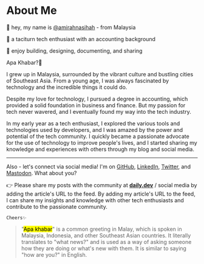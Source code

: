 # About Me

🙌 hey, my name is [@amirahnasihah](https://hashnode.com/@amirahnasihah) - from Malaysia

🤔 a taciturn tech enthusiast with an accounting background

💞 enjoy building, designing, documenting, and sharing

Apa Khabar?👀

I grew up in Malaysia, surrounded by the vibrant culture and bustling cities of Southeast Asia. From a young age, I was always fascinated by technology and the incredible things it could do.

Despite my love for technology, I pursued a degree in accounting, which provided a solid foundation in business and finance. But my passion for tech never wavered, and I eventually found my way into the tech industry.

In my early year as a tech enthusiast, I explored the various tools and technologies used by developers, and I was amazed by the power and potential of the tech community. I quickly became a passionate advocate for the use of technology to improve people's lives, and I started sharing my knowledge and experiences with others through my blog and social media.

* * *

Also - let's connect via social media! I'm on [GitHub](https://github.com/amirahnasihah), [LinkedIn](https://www.linkedin.com/in/amirahnasihah), [Twitter](https://twitter.com/amrhnshh), and [Mastodon](https://techhub.social/@amirahnasihah). What about you?

👉 Please share my posts with the community at [**daily.dev**](http://daily.dev) / social media by adding the article's URL to the feed. By adding my article's URL to the feed, I can share my insights and knowledge with other tech enthusiasts and contribute to the passionate community.

`Cheers✨`

> "<mark>Apa khabar</mark>" is a common greeting in Malay, which is spoken in Malaysia, Indonesia, and other Southeast Asian countries. It literally translates to "what news?" and is used as a way of asking someone how they are doing or what's new with them. It is similar to saying "how are you?" in English.